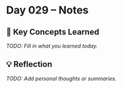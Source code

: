 # Day 029 – Notes

## 🔑 Key Concepts Learned

_TODO: Fill in what you learned today._

## 💡 Reflection

_TODO: Add personal thoughts or summaries._
